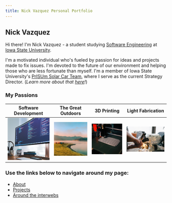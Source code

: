 ```yaml
---
title: Nick Vazquez Personal Portfolio
---
```


## Nick Vazquez

Hi there! I'm Nick Vazquez - a student studying [Software Engineering](https://se.iastate.edu/) at [Iowa State University](https://iastate.edu).

I'm a motivated individual who's fueled by passion for ideas and projects made to fix issues. I'm devoted to the future of our environment and helping those who are less fortunate than myself. I'm a member of Iowa State University's [PrISUm Solar Car Team](https://prisum.org), where I serve as the current Strategy Director. (_Learn more about that [here](prisum.md)!_)

### My Passions

Software Development                 | The Great Outdoors      | 3D Printing                 | Light Fabrication                 |
:-----------------------------------:|:-----------------------:|:---------------------------:|:---------------------------------:|
![](static/software_development.jpg) | ![](static/camping.jpg) | ![](static/3d_printing.jpg) | ![](static/light_fabrication.jpg) |

### Use the links below to navigate around my page:
* [About](about.md)
* [Projects](projects.md)
* [Around the interwebs](socials.md)
